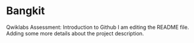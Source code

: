 # Bangkit
Qwiklabs Assessment: Introduction to Github
I am editing the README file. Adding some more details about the project description.
